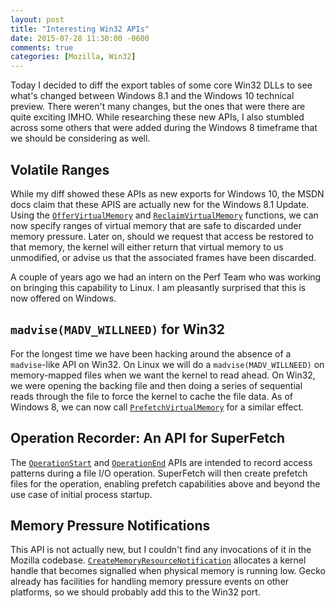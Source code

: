 ```yaml
---
layout: post
title: "Interesting Win32 APIs"
date: 2015-07-28 11:30:00 -0600
comments: true
categories: [Mozilla, Win32]
---
```

Today I decided to diff the export tables of some core Win32 DLLs to see what's
changed between Windows 8.1 and the Windows 10 technical preview. There weren't
many changes, but the ones that were there are quite exciting IMHO. While
researching these new APIs, I also stumbled across some others that were
added during the Windows 8 timeframe that we should be considering as well.

Volatile Ranges
---------------

While my diff showed these APIs as new exports for Windows 10, the MSDN docs
claim that these APIS are actually new for the Windows 8.1 Update. Using the
[`OfferVirtualMemory`](https://msdn.microsoft.com/en-us/library/windows/desktop/dn781436%28v=vs.85%29.aspx)
and [`ReclaimVirtualMemory`](https://msdn.microsoft.com/en-us/library/windows/desktop/dn781437%28v=vs.85%29.aspx)
functions, we can now specify ranges of virtual memory that are safe to
discarded under memory pressure. Later on, should we request that access be
restored to that memory, the kernel will either return that virtual memory to us
unmodified, or advise us that the associated frames have been discarded.

A couple of years ago we had an intern on the Perf Team who was working on
bringing this capability to Linux. I am pleasantly surprised that this is now
offered on Windows.

`madvise(MADV_WILLNEED)` for Win32
----------------------------------

For the longest time we have been hacking around the absence of a `madvise`-like
API on Win32. On Linux we will do a `madvise(MADV_WILLNEED)` on memory-mapped
files when we want the kernel to read ahead. On Win32, we were opening the
backing file and then doing a series of sequential reads through the file to
force the kernel to cache the file data. As of Windows 8, we can now call
[`PrefetchVirtualMemory`](https://msdn.microsoft.com/en-us/library/windows/desktop/hh780543%28v=vs.85%29.aspx)
for a similar effect.

Operation Recorder: An API for SuperFetch
-----------------------------------------

The [`OperationStart`](https://msdn.microsoft.com/en-us/library/hh437562%28v=vs.85%29.aspx)
and [`OperationEnd`](https://msdn.microsoft.com/en-us/library/hh437558%28v=vs.85%29.aspx)
APIs are intended to record access patterns during a file I/O operation.
SuperFetch will then create prefetch files for the operation, enabling prefetch
capabilities above and beyond the use case of initial process startup.

Memory Pressure Notifications
-----------------------------

This API is not actually new, but I couldn't find any invocations of it in the
Mozilla codebase. [`CreateMemoryResourceNotification`](https://msdn.microsoft.com/en-us/library/windows/desktop/aa366541%28v=vs.85%29.aspx)
allocates a kernel handle that becomes signalled when physical memory is running
low. Gecko already has facilities for handling memory pressure events on other
platforms, so we should probably add this to the Win32 port.


